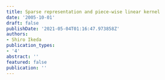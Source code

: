 ```yaml
---
title: Sparse representation and piece-wise linear kernel
date: '2005-10-01'
draft: false
publishDate: '2021-05-04T01:16:47.973858Z'
authors:
- Shiro Ikeda
publication_types:
- '4'
abstract: ''
featured: false
publication: ''
---
```

